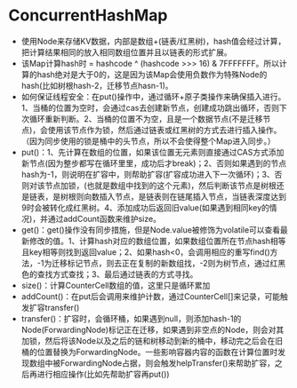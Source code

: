 # ConcurrentHashMap
- 使用Node来存储KV数据，内部是数组+(链表/红黑树)，hash值会经过计算，把计算结果相同的放入相同数组位置并且以链表的形式扩展。
- 该Map计算hash时 = hashcode ^ (hashcode >>> 16) & 7FFFFFFF。所以计算的hash绝对是大于0的，这是因为该Map会使用负数作为特殊Node的hash(比如树根hash-2，迁移节点hasn-1)。
- 如何保证线程安全：在put()操作中，通过循环+原子类操作来确保插入进行。1、当桶的位置为空时，会通过cas去创建新节点，创建成功跳出循环，否则下次循环重新判断。2、当桶的位置不为空，且是一个数据节点(不是迁移节点)，会使用该节点作为锁，然后通过链表或红黑树的方式去进行插入操作。（因为同步使用的锁是桶中的头节点，所以不会使得整个Map进入同步。）
- put()：1、先计算在数组的位置，如果该位置无元素则直接通过CAS方式添加新节点(因为整步都写在循环里里，成功后才break)；2、否则如果遇到的节点hash为-1，则说明在扩容中，则帮助扩容(扩容成功进入下一次循环)；3、否则对该节点加锁，(也就是数组中找到的这个元素)，然后判断该节点是树根还是链表，是树根则向数插入节点，是链表则在链尾插入节点，当链表深度达到9时会被转化成红黑树。4、添加成功后返回旧value(如果遇到相同key的情况)，并通过addCount函数来维护size。
- get()：get()操作没有同步措施，但是Node.value被修饰为volatile可以查看最新修改的值。1、计算hash对应的数组位置，如果数组位置所在节点hash相等且key相等则找到返回value；2、如果hash<0，会调用相应的重写find()方法，-1为迁移标记节点，则去正在复制的新数组找，-2则为树节点，通过红黑色的查找方式查找；3、最后通过链表的方式寻找。
- size()：计算CounterCell数组的值，这里只是循环累加
- addCount()：在put后会调用来维护计数，通过CounterCell[]来记录，可能触发扩容transfer()
- transfer()：扩容时，会循环桶，如果遇到null，则添加hash-1的Node(ForwardingNode)标记正在迁移，如果遇到非空点的Node，则会对其加锁，然后将该Node以及之后的链和树移动到新的桶中，移动完之后会在旧桶的位置替换为ForwardingNode。一些影响容器内容的函数在计算位置时发现数组中被ForwardingNode占据，则会触发helpTransfer()来帮助扩容，之后再进行相应操作(比如先帮助扩容再put())